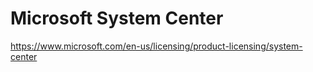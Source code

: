 # Microsoft System Center
https://www.microsoft.com/en-us/licensing/product-licensing/system-center
